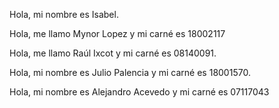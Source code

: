 Hola, mi nombre es Isabel.

Hola, me llamo Mynor Lopez y mi carné es 18002117

Hola, me llamo Raúl Ixcot y mi carné es 08140091.

Hola, mi nombre es Julio Palencia y mi carné es 18001570.

Hola, mi nombre es Alejandro Acevedo y mi carné es 07117043
